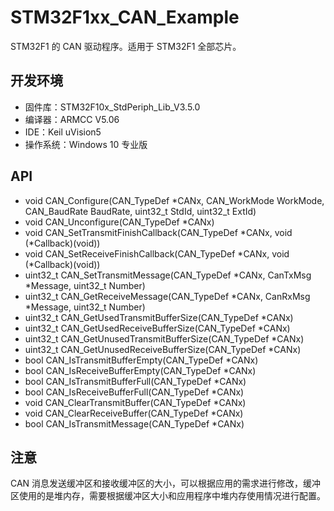 # STM32F1xx_CAN_Example

STM32F1 的 CAN 驱动程序。适用于 STM32F1 全部芯片。

## 开发环境

* 固件库：STM32F10x_StdPeriph_Lib_V3.5.0
* 编译器：ARMCC V5.06
* IDE：Keil uVision5
* 操作系统：Windows 10 专业版

## API

* void CAN_Configure(CAN_TypeDef *CANx, CAN_WorkMode WorkMode, CAN_BaudRate BaudRate, uint32_t StdId, uint32_t ExtId)
* void CAN_Unconfigure(CAN_TypeDef *CANx)
* void CAN_SetTransmitFinishCallback(CAN_TypeDef *CANx, void (*Callback)(void))
* void CAN_SetReceiveFinishCallback(CAN_TypeDef *CANx, void (*Callback)(void))
* uint32_t CAN_SetTransmitMessage(CAN_TypeDef *CANx, CanTxMsg *Message, uint32_t Number)
* uint32_t CAN_GetReceiveMessage(CAN_TypeDef *CANx, CanRxMsg *Message, uint32_t Number)
* uint32_t CAN_GetUsedTransmitBufferSize(CAN_TypeDef *CANx)
* uint32_t CAN_GetUsedReceiveBufferSize(CAN_TypeDef *CANx)
* uint32_t CAN_GetUnusedTransmitBufferSize(CAN_TypeDef *CANx)
* uint32_t CAN_GetUnusedReceiveBufferSize(CAN_TypeDef *CANx)
* bool CAN_IsTransmitBufferEmpty(CAN_TypeDef *CANx)
* bool CAN_IsReceiveBufferEmpty(CAN_TypeDef *CANx)
* bool CAN_IsTransmitBufferFull(CAN_TypeDef *CANx)
* bool CAN_IsReceiveBufferFull(CAN_TypeDef *CANx)
* void CAN_ClearTransmitBuffer(CAN_TypeDef *CANx)
* void CAN_ClearReceiveBuffer(CAN_TypeDef *CANx)
* bool CAN_IsTransmitMessage(CAN_TypeDef *CANx)

## 注意

CAN 消息发送缓冲区和接收缓冲区的大小，可以根据应用的需求进行修改，缓冲区使用的是堆内存，需要根据缓冲区大小和应用程序中堆内存使用情况进行配置。
